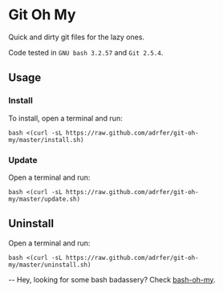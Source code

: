 # Git Oh My
Quick and dirty git files for the lazy ones.

Code tested in `GNU bash 3.2.57` and `Git 2.5.4`.

## Usage

### Install

To install, open a terminal and run:

    bash <(curl -sL https://raw.github.com/adrfer/git-oh-my/master/install.sh)

### Update

Open a terminal and run:

    bash <(curl -sL https://raw.github.com/adrfer/git-oh-my/master/update.sh)

## Uninstall

Open a terminal and run:

    bash <(curl -sL https://raw.github.com/adrfer/git-oh-my/master/uninstall.sh)

--
Hey, looking for some bash badassery? Check [bash-oh-my](https://github.com/adrfer/bash-oh-my).
